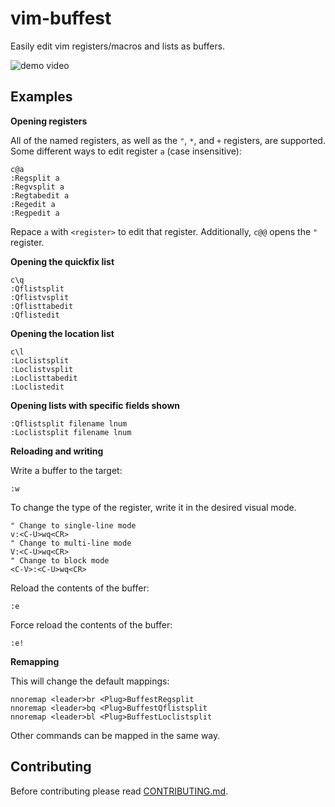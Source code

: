 # vim-buffest

Easily edit vim registers/macros and lists as buffers.

![demo video](/media/demo.gif?raw=true)

## Examples

**Opening registers**

All of the named registers, as well as the `"`, `*`, and `+` registers, are supported.
Some different ways to edit register `a` (case insensitive):

```
c@a
:Regsplit a
:Regvsplit a
:Regtabedit a
:Regedit a
:Regpedit a
```

Repace `a` with `<register>` to edit that register.
Additionally, `c@@` opens the `"` register.

**Opening the quickfix list**

```
c\q
:Qflistsplit
:Qflistvsplit
:Qflisttabedit
:Qflistedit
```

**Opening the location list**

```
c\l
:Loclistsplit
:Loclistvsplit
:Loclisttabedit
:Loclistedit
```

**Opening lists with specific fields shown**

```
:Qflistsplit filename lnum
:Loclistsplit filename lnum
```

**Reloading and writing**

Write a buffer to the target:

```
:w
```

To change the type of the register, write it in the desired visual mode.

```
" Change to single-line mode
v:<C-U>wq<CR>
" Change to multi-line mode
V:<C-U>wq<CR>
" Change to block mode
<C-V>:<C-U>wq<CR>
```

Reload the contents of the buffer:

```
:e
```

Force reload the contents of the buffer:

```
:e!
```

**Remapping**

This will change the default mappings:

```
nnoremap <leader>br <Plug>BuffestRegsplit
nnoremap <leader>bq <Plug>BuffestQflistsplit
nnoremap <leader>bl <Plug>BuffestLoclistsplit
```

Other commands can be mapped in the same way.

## Contributing

Before contributing please read [CONTRIBUTING.md](/CONTRIBUTING.md).

